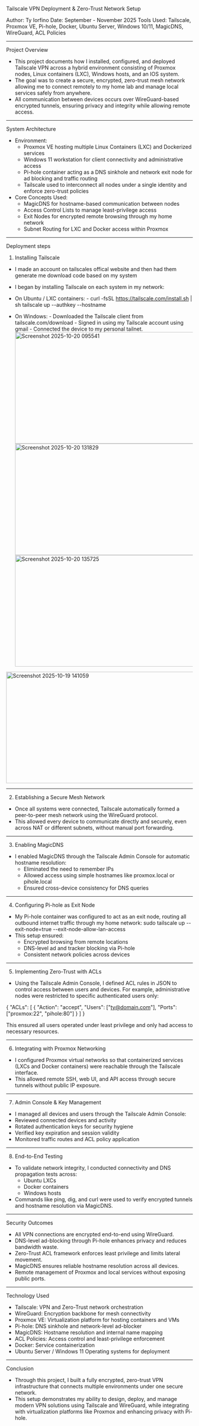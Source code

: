 Tailscale VPN Deployment & Zero-Trust Network Setup

Author: Ty Iorfino
Date: September - November 2025
Tools Used: Tailscale, Proxmox VE, Pi-hole, Docker, Ubuntu Server, Windows 10/11, MagicDNS, WireGuard, ACL Policies

---

Project Overview
- This project documents how I installed, configured, and deployed Tailscale VPN across a hybrid environment consisting of Proxmox nodes, Linux containers (LXC), Windows hosts, and an IOS system.
- The goal was to create a secure, encrypted, zero-trust mesh network allowing me to connect remotely to my home lab and manage local services safely from anywhere.
- All communication between devices occurs over WireGuard-based encrypted tunnels, ensuring privacy and integrity while allowing remote access.

---

System Architecture
- Environment: 
  - Proxmox VE hosting multiple Linux Containers (LXC) and Dockerized services
  - Windows 11 workstation for client connectivity and administrative access
  - Pi-hole container acting as a DNS sinkhole and network exit node for ad blocking and traffic routing
  - Tailscale used to interconnect all nodes under a single identity and enforce zero-trust policies
- Core Concepts Used:
  - MagicDNS for hostname-based communication between nodes
  - Access Control Lists to manage least-privilege access
  - Exit Nodes for encrypted remote browsing through my home network
  - Subnet Routing for LXC and Docker access within Proxmox

--- 

Deployment steps
1. Installing Tailscale
- I made an account on tailscales offical website and then had them generate me download code based on my system
- I began by installing Tailscale on each system in my network:
- On Ubuntu / LXC containers:
      - curl -fsSL https://tailscale.com/install.sh | sh
        tailscale up --authkey <your-auth-key> --hostname <device-name>
        
- On Windows:
      - Downloaded the Tailscale client from tailscale.com/download
      - Signed in using my Tailscale account using gmail
      - Connected the device to my personal tailnet.
<img src="https://github.com/user-attachments/assets/1f37db8c-de1e-4248-9760-ee6b43e26237" alt="Screenshot 2025-10-20 095541" width="600" height="300"><br>
<img src="https://github.com/user-attachments/assets/65532b78-eefe-4a8c-80ac-3a2f97534ed8" alt="Screenshot 2025-10-20 131829" width="600" height="300"><br>
<img src="https://github.com/user-attachments/assets/71637299-e87b-4eda-99bd-ff28ab3ce34b" alt="Screenshot 2025-10-20 135725" width="600" height="300"><br>
<img src="https://github.com/user-attachments/assets/b2878494-7c98-4a87-abba-71ad560f59db" alt="Screenshot 2025-10-19 141059" width="600" height="300">

---

2. Establishing a Secure Mesh Network
- Once all systems were connected, Tailscale automatically formed a peer-to-peer mesh network using the WireGuard protocol.
- This allowed every device to communicate directly and securely, even across NAT or different subnets, without manual port forwarding.

--- 

3. Enabling MagicDNS
- I enabled MagicDNS through the Tailscale Admin Console for automatic hostname resolution:
    - Eliminated the need to remember IPs
    - Allowed access using simple hostnames like proxmox.local or pihole.local
    - Ensured cross-device consistency for DNS queries

---

4. Configuring Pi-hole as Exit Node
- My Pi-hole container was configured to act as an exit node, routing all outbound internet traffic through my home network:
    sudo tailscale up --exit-node=true --exit-node-allow-lan-access
- This setup ensured:
    - Encrypted browsing from remote locations
    - DNS-level ad and tracker blocking via Pi-hole
    - Consistent network policies across devices

---

5. Implementing Zero-Trust with ACLs
- Using the Tailscale Admin Console, I defined ACL rules in JSON to control access between users and devices.
For example, administrative nodes were restricted to specific authenticated users only:

{
  "ACLs": [
    {
      "Action": "accept",
      "Users": ["ty@domain.com"],
      "Ports": ["proxmox:22", "pihole:80"]
    }
  ]
}

This ensured all users operated under least privilege and only had access to necessary resources.

---

6. Integrating with Proxmox Networking
- I configured Proxmox virtual networks so that containerized services (LXCs and Docker containers) were reachable through the Tailscale interface.
- This allowed remote SSH, web UI, and API access through secure tunnels without public IP exposure.

---

7. Admin Console & Key Management
- I managed all devices and users through the Tailscale Admin Console:
- Reviewed connected devices and activity
- Rotated authentication keys for security hygiene
- Verified key expiration and session validity
- Monitored traffic routes and ACL policy application

---

8. End-to-End Testing
- To validate network integrity, I conducted connectivity and DNS propagation tests across:
  - Ubuntu LXCs
  - Docker containers
  - Windows hosts
- Commands like ping, dig, and curl were used to verify encrypted tunnels and hostname resolution via MagicDNS.

---

Security Outcomes
- All VPN connections are encrypted end-to-end using WireGuard.
- DNS-level ad-blocking through Pi-hole enhances privacy and reduces bandwidth waste.
- Zero-Trust ACL framework enforces least privilege and limits lateral movement.
- MagicDNS ensures reliable hostname resolution across all devices.
- Remote management of Proxmox and local services without exposing public ports.

---

Technology Used
- Tailscale:	VPN and Zero-Trust network orchestration
- WireGuard:	Encryption backbone for mesh connectivity
- Proxmox VE:	Virtualization platform for hosting containers and VMs
- Pi-hole:	DNS sinkhole and network-level ad-blocker
- MagicDNS:	Hostname resolution and internal name mapping
- ACL Policies:	Access control and least-privilege enforcement
- Docker:	Service containerization
- Ubuntu Server / Windows 11	Operating systems for deployment

---

Conclusion
- Through this project, I built a fully encrypted, zero-trust VPN infrastructure that connects multiple environments under one secure network.
- This setup demonstrates my ability to design, deploy, and manage modern VPN solutions using Tailscale and WireGuard, while integrating with virtualization platforms like Proxmox and enhancing privacy with Pi-hole.
